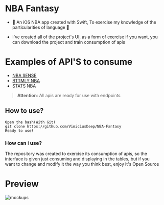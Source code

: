 # NBA Fantasy 

* 🏀 An iOS NBA app created with Swift, To exercise my knowledge of the particularities of language 🏀

* I've created all of the project's UI, as a form of exercise if you want, you can download the project and train consumption of apis

# Examples of API'S to consume
* [NBA SENSE](http://nbasense.com/nba-api/)
* [BTTMLY NBA](https://github.com/bttmly/nba)
* [STATS NBA](https://github.com/seemethere/nba_py/wiki/stats.nba.com-Endpoint-Documentation)
> **Attention**: All apis are ready for use with endpoints


## How to use?

```iOS
Open the bash(With Git)
git clone https://github.com/ViniciusDeep/NBA-Fantasy
Ready to use!
```

### How can i use?
The repository was created to exercise its consumption of apis, so the interface is given just consuming and displaying in the tables, but if you want to change and modify it the way you think best, enjoy it's Open Source

# Preview
![mockups](https://user-images.githubusercontent.com/32227073/41478300-87d307fa-709d-11e8-803b-9194d031469e.png)

